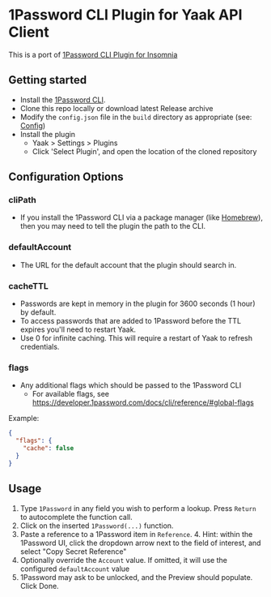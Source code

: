 # 1Password CLI Plugin for Yaak API Client

This is a port of [1Password CLI Plugin for Insomnia](https://github.com/benvp/insomnia-plugin-op)

## Getting started

* Install the [1Password CLI](https://developer.1password.com/docs/cli/).
* Clone this repo locally or download latest Release archive
* Modify the `config.json` file in the `build` directory as appropriate (see: [Config](#Config))
* Install the plugin
  * Yaak > Settings > Plugins
  * Click 'Select Plugin', and open the location of the cloned repository

## Configuration Options

### cliPath

* If you install the 1Password CLI via a package manager (like [Homebrew](https://brew.sh/)), then you may need to tell the plugin the path to the CLI.

### defaultAccount

* The URL for the default account that the plugin should search in.

### cacheTTL

* Passwords are kept in memory in the plugin for 3600 seconds (1 hour) by default.
* To access passwords that are added to 1Password before the TTL expires you'll need to restart Yaak.
* Use 0 for infinite caching. This will require a restart of Yaak to refresh credentials.

### flags

* Any additional flags which should be passed to the 1Password CLI
  * For available flags, see https://developer.1password.com/docs/cli/reference/#global-flags

Example:
```json
{
  "flags": {
    "cache": false
  }
}
```

## Usage

1. Type `1Password` in any field you wish to perform a lookup. Press `Return` to autocomplete the function call.
2. Click on the inserted `1Password(...)` function.
3. Paste a reference to a 1Password item in `Reference`.
   4. Hint: within the 1Password UI, click the dropdown arrow next to the field of interest, and select "Copy Secret Reference"
5. Optionally override the `Account` value. If omitted, it will use the configured `defaultAccount` value
6. 1Password may ask to be unlocked, and the Preview should populate. Click Done.
